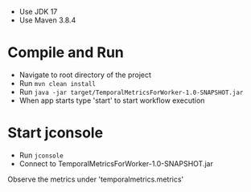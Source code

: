 * Use JDK 17
* Use Maven 3.8.4

# Compile and Run
* Navigate to root directory of the project
* Run `mvn clean install`
* Run `java -jar target/TemporalMetricsForWorker-1.0-SNAPSHOT.jar`
* When app starts type 'start' to start workflow execution

# Start jconsole
* Run `jconsole`
* Connect to TemporalMetricsForWorker-1.0-SNAPSHOT.jar

Observe the metrics under 'temporalmetrics.metrics'

